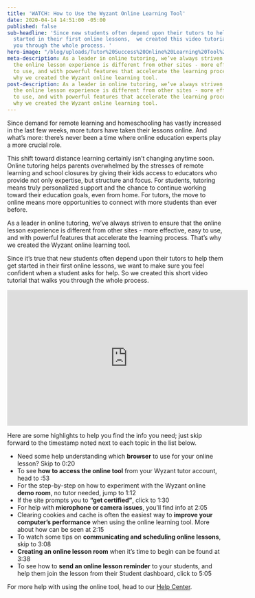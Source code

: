 ```yaml
---
title: 'WATCH: How to Use the Wyzant Online Learning Tool'
date: 2020-04-14 14:51:00 -05:00
published: false
sub-headline: 'Since new students often depend upon their tutors to help them get
  started in their first online lessons,  we created this video tutorial that walks
  you through the whole process. '
hero-image: "/blog/uploads/Tutor%20Success%20Online%20Learning%20Tool%20Tutorial.png"
meta-description: As a leader in online tutoring, we’ve always striven to ensure that
  the online lesson experience is different from other sites - more effective, easy
  to use, and with powerful features that accelerate the learning process. That’s
  why we created the Wyzant online learning tool.
post-description: As a leader in online tutoring, we’ve always striven to ensure that
  the online lesson experience is different from other sites - more effective, easy
  to use, and with powerful features that accelerate the learning process. That’s
  why we created the Wyzant online learning tool.
---
```


Since demand for remote learning and homeschooling has vastly increased in the last few weeks, more tutors have taken their lessons online. And what’s more: there’s never been a time where online education experts play a more crucial role. 

This shift toward distance learning certainly isn’t changing anytime soon. Online tutoring helps parents overwhelmed by the stresses of remote learning and school closures by giving their kids access to educators who provide not only expertise, but structure and focus. For students, tutoring means truly personalized support and the chance to continue working toward their education goals, even from home. For tutors, the move to online means more opportunities to connect with more students than ever before.

As a leader in online tutoring, we’ve always striven to ensure that the online lesson experience is different from other sites - more effective, easy to use, and with powerful features that accelerate the learning process. That’s why we created the Wyzant online learning tool. 

Since it’s true that new students often depend upon their tutors to help them get started in their first online lessons, we want to make sure you feel confident when a student asks for help. So we created this short video tutorial that walks you through the whole process. <br />

<iframe width="560" height="315" src="https://www.youtube.com/embed/Facdc1JvYWA" frameborder="0" allow="accelerometer; autoplay; encrypted-media; gyroscope; picture-in-picture" allowfullscreen></iframe>

Here are some highlights to help you find the info you need; just skip forward to the timestamp noted next to each topic in the list below.
<br />
* Need some help understanding which **browser** to use for your online lesson? Skip to 0:20
* To see **how to access the online tool** from your Wyzant tutor account, head to :53
* For the step-by-step on how to experiment with the Wyzant online **demo room**, no tutor needed, jump to 1:12
* If the site prompts you to **“get certified”**, click to 1:30
* For help with **microphone or camera issues**, you’ll find info at 2:05
* Clearing cookies and cache is often the easiest way to **improve your computer’s performance** when using the online learning tool. More about how can be seen at 2:15
* To watch some tips on **communicating and scheduling online lessons**, skip to 3:08
* **Creating an online lesson room** when it’s time to begin can be found at 3:38
* To see how to **send an online lesson reminder** to your students, and help them join the lesson from their Student dashboard, click to 5:05

For more help with using the online tool, head to our [Help Center](https://support.wyzant.com/hc/en-us/sections/115000538726-Getting-Started-Tutors-).
